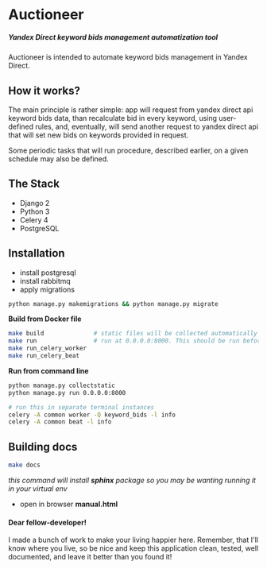 # Auctioneer
##### Yandex Direct keyword bids management automatization tool
Auctioneer is intended to automate keyword bids management in Yandex Direct.  

## How it works?
The main principle is rather simple: app will request from yandex direct api 
keyword bids data, than recalculate bid in every keyword, using user-defined rules, 
and, eventually, will send another request to yandex direct api that will set new 
bids on keywords provided in request. 

Some periodic tasks that will run procedure, described earlier,
on a given schedule may also be defined. 

## The Stack
* Django 2
* Python 3
* Celery 4
* PostgreSQL


## Installation

* install postgresql
* install rabbitmq
* apply migrations
```bash
python manage.py makemigrations && python manage.py migrate
```
**Build from Docker file**
```bash
make build              # static files will be collected automatically
make run                # run at 0.0.0.0:8000. This should be run before to run celery commands
make run_celery_worker
make run_celery_beat
```

**Run from command line**
```bash
python manage.py collectstatic
python manage.py run 0.0.0.0:8000

# run this in separate terminal instances
celery -A common worker -Q keyword_bids -l info
celery -A common beat -l info 
```

## Building docs 
```bash
make docs
```

*this command will install **sphinx** package so you may be wanting running it in your virtual env*
* open in browser **manual.html**

#### Dear fellow-developer!
I made a bunch of work to make your living happier here.
Remember, that I'll know where you live, so be nice and keep this application clean, tested, well documented, 
and leave it better than you found it!
